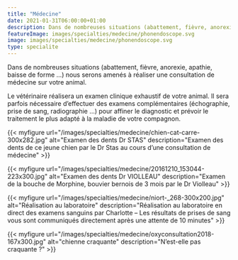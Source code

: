 ```yaml
---
title: "Médecine"
date: 2021-01-31T06:00:00+01:00
description: Dans de nombreuses situations (abattement, fièvre, anorexie, apathie, baisse de forme …) nous serons amenés à réaliser une consultation de médecine sur votre animal.
featureImage: images/specialties/medecine/phonendoscope.svg
image: images/specialties/medecine/phonendoscope.svg
type: specialite
---
```


Dans de nombreuses situations (abattement, fièvre, anorexie, apathie, baisse de forme …) nous serons amenés à réaliser une consultation de médecine sur votre animal.

Le vétérinaire réalisera un examen clinique exhaustif de votre animal. Il sera parfois nécessaire d’effectuer des examens complémentaires (échographie, prise de sang, radiographie …) pour affiner le diagnostic et prévoir le traitement le plus adapté à la maladie de votre compagnon.


{{< myfigure 
    url="/images/specialties/medecine/chien-cat-carre-300x282.jpg"
    alt="Examen des dents Dr STAS"
    description="Examen des dents de ce jeune chien par le Dr Stas au cours d’une consultation de médecine" >}}

{{< myfigure 
    url="/images/specialties/medecine/20161210_153044-223x300.jpg"
    alt="Examen des dents Dr VIOLLEAU"
    description="Examen de la bouche de Morphine, bouvier bernois de 3 mois par le Dr Violleau" >}}

{{< myfigure 
    url="/images/specialties/medecine/niort-_268-300x200.jpg"
    alt="Réalisation au laboratoire"
    description="Réalisation au laboratoire en direct des examens sanguins par Charlotte – Les résultats de prises de sang vous sont communiqués directement après une attente de 10 minutes" >}}

{{< myfigure 
    url="/images/specialties/medecine/oxyconsultation2018-167x300.jpg"
    alt="chienne craquante"
    description="N’est-elle pas craquante ?" >}}